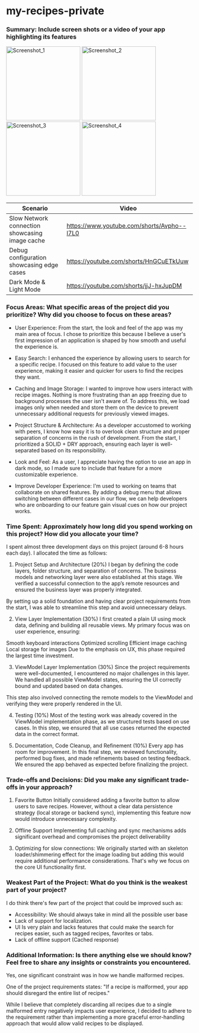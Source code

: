 # my-recipes-private

### Summary: Include screen shots or a video of your app highlighting its features

<img src="https://github.com/user-attachments/assets/db0823b9-fac4-416f-b728-2fde91f33f25" alt="Screenshot_1" width="200">
<img src="https://github.com/user-attachments/assets/e0b6cd21-d173-4bab-8bc3-ca799dc3b58a" alt="Screenshot_2" width="200">
<img src="https://github.com/user-attachments/assets/effaea5f-0208-4ef5-b858-b860b978d829" alt="Screenshot_3" width="200">
<img src="https://github.com/user-attachments/assets/e1f272cf-abd4-44dc-a38c-1db15302885d" alt="Screenshot_4" width="200">

| Scenario                | Video |
|-------------------------|-------|
| Slow Network connection showcasing image cache | https://www.youtube.com/shorts/Avpho--l7L0 |
| Debug configuration showcasing edge cases | https://youtube.com/shorts/HnGCuETkUuw|
| Dark Mode & Light Mode | https://youtube.com/shorts/jjJ-hxJupDM |


### Focus Areas: What specific areas of the project did you prioritize? Why did you choose to focus on these areas?

* User Experience: From the start, the look and feel of the app was my main area of focus. I chose to prioritize this because I believe a user's first impression of an application is shaped by how smooth and useful the experience is.

* Easy Search: I enhanced the experience by allowing users to search for a specific recipe. I focused on this feature to add value to the user experience, making it easier and quicker for users to find the recipes they want.

* Caching and Image Storage: I wanted to improve how users interact with recipe images. Nothing is more frustrating than an app freezing due to background processes the user isn't aware of. To address this, we load images only when needed and store them on the device to prevent unnecessary additional requests for previously viewed images.

* Project Structure & Architecture: As a developer accustomed to working with peers, I know how easy it is to overlook clean structure and proper separation of concerns in the rush of development. From the start, I prioritized a SOLID + DRY approach, ensuring each layer is well-separated based on its responsibility.

* Look and Feel: As a user, I appreciate having the option to use an app in dark mode, so I made sure to include that feature for a more customizable experience.

* Improve Developer Experience: I'm used to working on teams that collaborate on shared features. By adding a debug menu that allows switching between different cases in our flow, we can help developers who are onboarding to our feature gain visual cues on how our project works.


### Time Spent: Approximately how long did you spend working on this project? How did you allocate your time?

I spent almost three development days on this project (around 6-8 hours each day). I allocated the time as follows:

1. Project Setup and Architecture (20%)
I began by defining the code layers, folder structure, and separation of concerns. The business models and networking layer were also established at this stage. We verified a successful connection to the app’s remote resources and ensured the business layer was properly integrated.

By setting up a solid foundation and having clear project requirements from the start, I was able to streamline this step and avoid unnecessary delays.

2. View Layer Implementation (30%)
I first created a plain UI using mock data, defining and building all reusable views. My primary focus was on user experience, ensuring:

Smooth keyboard interactions
Optimized scrolling
Efficient image caching
Local storage for images
Due to the emphasis on UX, this phase required the largest time investment.

3. ViewModel Layer Implementation (30%)
Since the project requirements were well-documented, I encountered no major challenges in this layer. We handled all possible ViewModel states, ensuring the UI correctly bound and updated based on data changes.

This step also involved connecting the remote models to the ViewModel and verifying they were properly rendered in the UI.

4. Testing (10%)
Most of the testing work was already covered in the ViewModel implementation phase, as we structured tests based on use cases. In this step, we ensured that all use cases returned the expected data in the correct format.

5. Documentation, Code Cleanup, and Refinement (10%)
Every app has room for improvement. In this final step, we reviewed functionality, performed bug fixes, and made refinements based on testing feedback. We ensured the app behaved as expected before finalizing the project.


### Trade-offs and Decisions: Did you make any significant trade-offs in your approach?

1. Favorite Button
   Initially considered adding a favorite button to allow users to save recipes. However, without a clear data persistence strategy (local storage or backend sync), implementing this feature now would introduce unnecessary complexity.

2. Offline Support
  Implementing full caching and sync mechanisms adds significant overhead and compromises the project deliverability

3. Optimizing for slow connections:
 We originally started with an skeleton loader/shimmering effect for the image loading but adding this would require additional performance considerations. That's why we focus on the core UI functionality first.

### Weakest Part of the Project: What do you think is the weakest part of your project?

I do think there's few part of the project that could be improved such as: 

* Accessibility: We should always take in mind all the possible user base
* Lack of support for localization.
* UI Is very plain and lacks features that could make the search for recipes easier, such as tagged recipes, favorites or tabs.
* Lack of offline support (Cached response)

### Additional Information: Is there anything else we should know? Feel free to share any insights or constraints you encountered.

Yes, one significant constraint was in how we handle malformed recipes.

One of the project requirements states: "If a recipe is malformed, your app should disregard the entire list of recipes."

While I believe that completely discarding all recipes due to a single malformed entry negatively impacts user experience, I decided to adhere to the requirement rather than implementing a more graceful error-handling approach that would allow valid recipes to be displayed.
